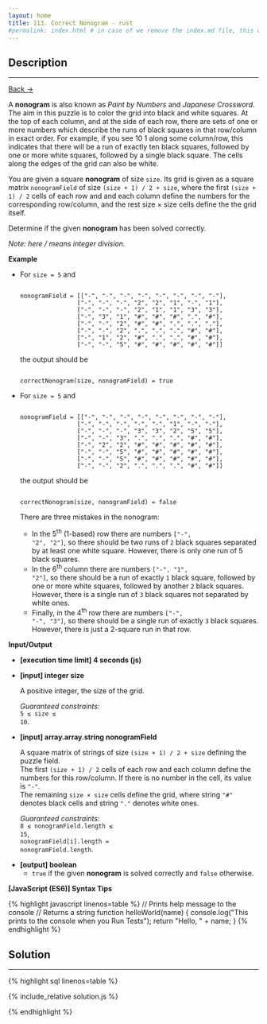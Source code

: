 ```yaml
---
layout: home
title: 113. Correct Nonogram - rust
#permalink: index.html # in case of we remove the index.md file, this doc will be the index page
---
```


<div class="row">
<div class="columnStmt" markdown="1">

## Description

---

[Back -> ](../README.md)

A **nonogram** is also known as _Paint by Numbers_ and _Japanese Crossword_. The aim in this puzzle is to color the grid into black and white squares. At the top of each column, and at the side of each row, there are sets of one or more numbers which describe the runs of black squares in that row/column in exact order. For example, if you see 10 1 along some column/row, this indicates that there will be a run of exactly ten black squares, followed by one or more white squares, followed by a single black square. The cells along the edges of the grid can also be white.

You are given a square **nonogram** of size <code>size</code>. Its grid is given as a square matrix <code>nonogramField</code> of size <code>(size + 1) / 2 + size</code>, where the first <code>(size + 1) / 2</code> cells of each row and and each column define the numbers for the corresponding row/column, and the rest size × size cells define the the grid itself.

Determine if the given **nonogram** has been solved correctly.

_Note: here / means integer division._

**Example**

- For <code>size = 5</code> and

  <code type='preformat'>
  nonogramField = [["-", "-", "-", "-", "-", "-", "-", "-"],
                  ["-", "-", "-", "2", "2", "1", "-", "1"],
                  ["-", "-", "-", "2", "1", "1", "3", "3"],
                  ["-", "3", "1", "#", "#", "#", ".", "#"],
                  ["-", "-", "2", "#", "#", ".", ".", "."],
                  ["-", "-", "2", ".", ".", ".", "#", "#"],
                  ["-", "1", "2", "#", ".", ".", "#", "#"],
                  ["-", "-", "5", "#", "#", "#", "#", "#"]]
  </code>

  the output should be

  <code type='preformat'>
  correctNonogram(size, nonogramField) = true
  </code>

- For <code>size = 5</code> and

  <code type='preformat'>
  nonogramField = [["-", "-", "-", "-", "-", "-", "-", "-"],
                  ["-", "-", "-", "-", "-", "1", "-", "-"],
                  ["-", "-", "-", "3", "3", "2", "5", "5"],
                  ["-", "-", "3", ".", ".", ".", "#", "#"],
                  ["-", "2", "2", "#", "#", "#", "#", "#"],
                  ["-", "-", "5", "#", "#", "#", "#", "#"],
                  ["-", "-", "5", "#", "#", "#", "#", "#"],
                  ["-", "-", "2", ".", ".", ".", "#", "#"]]
  </code>

  the output should be

  <code type='preformat'>
  correctNonogram(size, nonogramField) = false
  </code>

  There are three mistakes in the nonogram:

  - In the 5<sup>th</sup> (1-based) row there are numbers <code>["-", "2", "2"]</code>, so there should be two runs of <code>2</code> black squares separated by at least one white square. However, there is only one run of 5 black squares.
  - In the 6<sup>th</sup> column there are numbers <code>["-", "1", "2"]</code>, so there should be a run of exactly <code>1</code> black square, followed by one or more white squares, followed by another <code>2</code> black squares. However, there is a single run of <code>3</code> black squares not separated by white ones.
  - Finally, in the 4<sup>th</sup> row there are numbers <code>["-", "-", "3"]</code>, so there should be a single run of exactly <code>3</code> black squares. However, there is just a 2-square run in that row.

**Input/Output**

- **[execution time limit] 4 seconds (js)**

- **[input] integer size**

  A positive integer, the size of the grid.

  _Guaranteed constraints:_<br>
  <code>5 ≤ size ≤ 10</code>.

- **[input] array.array.string nonogramField**

  A square matrix of strings of size <code>(size + 1) / 2 + size</code> defining the puzzle field.<br>
  The first <code>(size + 1) / 2</code> cells of each row and each column define the numbers for this row/column. If there is no number in the cell, its value is <code>"-"</code>.<br>
  The remaining <code>size × size</code> cells define the grid, where string <code>"#"</code> denotes black cells and string <code>"."</code> denotes white ones.

  _Guaranteed constraints:_<br>
  <code>8 ≤ nonogramField.length ≤ 15</code>,<br>
  <code>nonogramField[i].length = nonogramField.length</code>.

* **[output] boolean**
  - <code>true</code> if the given **nonogram** is solved correctly and <code>false</code> otherwise.

**[JavaScript (ES6)] Syntax Tips**

{% highlight javascript linenos=table %}
// Prints help message to the console
// Returns a string
function helloWorld(name) {
console.log("This prints to the console when you Run Tests");
return "Hello, " + name;
}
{% endhighlight %}

</div>
<div class="columnSol" markdown="1">

## Solution

---

{% highlight sql linenos=table %}

{% include_relative solution.js %}

{% endhighlight %}

</div>
</div>
